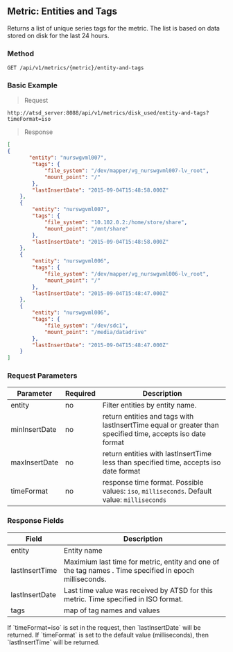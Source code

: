 ## Metric: Entities and Tags

Returns a list of unique series tags for the metric. The list is based on data stored on disk for the last 24 hours.


### Method
```
GET /api/v1/metrics/{metric}/entity-and-tags
```
### Basic Example
> Request

```
http://atsd_server:8088/api/v1/metrics/disk_used/entity-and-tags?timeFormat=iso
```
> Response

```json
[
{
       "entity": "nurswgvml007",
        "tags": {
            "file_system": "/dev/mapper/vg_nurswgvml007-lv_root",
            "mount_point": "/"
        },
        "lastInsertDate": "2015-09-04T15:48:58.000Z"
    },
    {
        "entity": "nurswgvml007",
        "tags": {
            "file_system": "10.102.0.2:/home/store/share",
            "mount_point": "/mnt/share"
        },
        "lastInsertDate": "2015-09-04T15:48:58.000Z"
    },
    {
        "entity": "nurswgvml006",
        "tags": {
            "file_system": "/dev/mapper/vg_nurswgvml006-lv_root",
            "mount_point": "/"
        },
        "lastInsertDate": "2015-09-04T15:48:47.000Z"
    },
    {
        "entity": "nurswgvml006",
        "tags": {
            "file_system": "/dev/sdc1",
            "mount_point": "/media/datadrive"
        },
        "lastInsertDate": "2015-09-04T15:48:47.000Z"
    }
]
```
### Request Parameters
| **Parameter** | **Required** | **Description**                 |
|---------------|--------------|---------------------------------|
| entity        | no       | Filter entities by entity name. |
|minInsertDate|no|return entities and tags with lastInsertTime equal or greater than specified time, accepts iso date format|
|maxInsertDate|no|return entities with lastInsertTime less than specified time, accepts iso date format|
|timeFormat|no|response time format. Possible values: `iso`, `milliseconds`. Default value: `milliseconds`|

### Response Fields


| **Field**       | **Description**                                                                                        |
|----------------|--------------------------------------------------------------------------------------------------------|
| entity         | Entity name                                                                                            |
| lastInsertTime | Maximium last time for metric, entity and one of the tag names . Time specified in epoch milliseconds. |
|lastInsertDate|Last time value was received by ATSD for this metric. Time specified in ISO format.|
| tags           | map of tag names and values                                                                            |

<aside class="notice">
If `timeFormat=iso` is set in the request, then `lastInsertDate` will be returned. If `timeFormat` is set to the default value (milliseconds), then `lastInsertTime` will be returned.
</aside>



